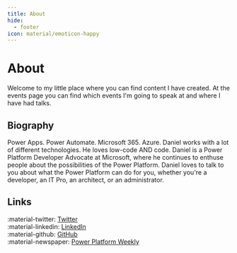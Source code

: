 ```yaml
---
title: About
hide:
  - footer
icon: material/emoticon-happy
---
```


# About

Welcome to my little place where you can find content I have created. At the events page you can find which events I'm going to speak at and where I have had talks.

## Biography

Power Apps. Power Automate. Microsoft 365. Azure. Daniel works with a lot of different technologies. He loves low-code AND code. Daniel is a Power Platform Developer Advocate at Microsoft, where he continues to enthuse people about the possibilities of the Power Platform. Daniel loves to talk to you about what the Power Platform can do for you, whether you're a developer, an IT Pro, an architect, or an administrator.

## Links

:material-twitter: [Twitter](https://www.twitter.com/laskewitz) <br />
:material-linkedin: [LinkedIn](https://www.linkedin.com/in/laskewitz) <br />
:material-github: [GitHub](https://www.github.com/laskewitz) <br />
:material-newspaper: [Power Platform Weekly](https://www.ppweekly.com)
